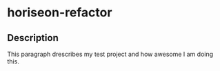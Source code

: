 # horiseon-refactor

## Description

This paragraph drescribes my test project and how awesome I am doing this.
